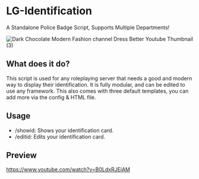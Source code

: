 # LG-Identification

A Standalone Police Badge Script, Supports Multiple Departments!

![Dark Chocolate Modern Fashion channel Dress Better Youtube Thumbnail (3)](https://user-images.githubusercontent.com/36009115/167200206-0b3af44f-4094-4e64-8639-ffed5620f49c.png)

## What does it do?

This script is used for any roleplaying server that needs a good and modern way to display their identification.
It is fully modular, and can be edited to use any framework.
This also comes with three default templates, you can add more via the config & HTML file.

## Usage
- /showid: Shows your identification card.
- /editid: Edits your identification card.

## Preview

https://www.youtube.com/watch?v=B0LdxRJEiAM
